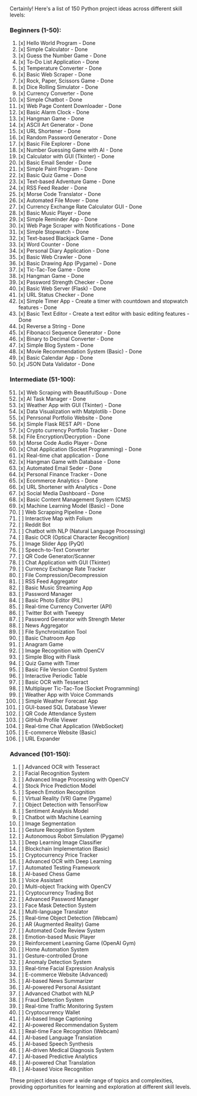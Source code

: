 Certainly! Here's a list of 150 Python project ideas across different skill levels:

### Beginners (1-50):

1.  [x] Hello World Program - Done
2.  [x] Simple Calculator - Done
3.  [x] Guess the Number Game - Done
4.  [x] To-Do List Application - Done
5.  [x] Temperature Converter - Done
6.  [x] Basic Web Scraper - Done
7.  [x] Rock, Paper, Scissors Game - Done
8.  [x] Dice Rolling Simulator - Done
9.  [x] Currency Converter - Done
10. [x] Simple Chatbot - Done
11. [x] Web Page Content Downloader - Done
12. [x] Basic Alarm Clock - Done
13. [x] Hangman Game - Done
14. [x] ASCII Art Generator - Done
15. [x] URL Shortener - Done
16. [x] Random Password Generator - Done
17. [x] Basic File Explorer - Done
18. [x] Number Guessing Game with AI - Done
19. [x] Calculator with GUI (Tkinter) - Done
20. [x] Basic Email Sender - Done
21. [x] Simple Paint Program - Done
22. [x] Basic Quiz Game - Done
23. [x] Text-based Adventure Game - Done
24. [x] RSS Feed Reader - Done
25. [x] Morse Code Translator - Done
26. [x] Automated File Mover - Done
27. [x] Currency Exchange Rate Calculator GUI - Done
28. [x] Basic Music Player - Done
29. [x] Simple Reminder App - Done
30. [x] Web Page Scraper with Notifications - Done
31. [x] Simple Stopwatch - Done
32. [x] Text-based Blackjack Game - Done
33. [x] Word Counter - Done
34. [x] Personal Diary Application - Done
35. [x] Basic Web Crawler - Done
36. [x] Basic Drawing App (Pygame) - Done
37. [x] Tic-Tac-Toe Game - Done
38. [x] Hangman Game - Done
39. [x] Password Strength Checker - Done
40. [x] Basic Web Server (Flask) - Done
41. [x] URL Status Checker - Done
42. [x] Simple Timer App - Create a timer with countdown and stopwatch features - Done
43. [x] Basic Text Editor - Create a text editor with basic editing features - Done
44. [x] Reverse a String - Done
45. [x] Fibonacci Sequence Generator - Done
46. [x] Binary to Decimal Converter - Done
47. [x] Simple Blog System - Done
48. [x] Movie Recommendation System (Basic) - Done
49. [x] Basic Calendar App - Done
50. [x] JSON Data Validator - Done
### Intermediate (51-100):

51. [x] Web Scraping with BeautifulSoup - Done
52. [x] AI Task Manager - Done
53. [x] Weather App with GUI (Tkinter) - Done
54. [x] Data Visualization with Matplotlib - Done
55. [x] Penrsonal Portfolio Website - Done
56. [x] Simple Flask REST API - Done
57. [x] Crypto currency Portfolio Tracker - Done
58. [x] File Encryption/Decryption - Done
59. [x] Morse Code Audio Player - Done
60. [x] Chat Application (Socket Programming) - Done
61. [x] Real-time chat application - Done
62. [x] Hangman Game with Database - Done
63. [x] Automated Email Seder - Done
64. [x] Personal Finance Tracker - Done
65. [x] Ecommerce Analytics - Done
66. [x] URL Shortener with Analytics - Done
67. [x] Social Media Dashboard - Done
68. [x] Basic Content Management System (CMS)
69.  [x] Machine Learning Model (Basic) - Done
70. [ ] Web Scrapping Pipeline - Done
71. [ ] Interactive Map with Folium
72. [ ] Reddit Bot
73. [ ] Chatbot with NLP (Natural Language Processing)
74. [ ] Basic OCR (Optical Character Recognition)
75. [ ] Image Slider App (PyQt)
76. [ ] Speech-to-Text Converter
77. [ ] QR Code Generator/Scanner
78. [ ] Chat Application with GUI (Tkinter)
79. [ ] Currency Exchange Rate Tracker
80. [ ] File Compression/Decompression
81. [ ] RSS Feed Aggregator
82. [ ] Basic Music Streaming App
83. [ ] Password Manager
84. [ ] Basic Photo Editor (PIL)
85. [ ] Real-time Currency Converter (API)
86. [ ] Twitter Bot with Tweepy
87. [ ] Password Generator with Strength Meter
88. [ ] News Aggregator
89. [ ] File Synchronization Tool
90. [ ] Basic Chatroom App
91. [ ] Anagram Game
92. [ ] Image Recognition with OpenCV
93. [ ] Simple Blog with Flask
94. [ ] Quiz Game with Timer
95. [ ] Basic File Version Control System
96. [ ] Interactive Periodic Table
97. [ ] Basic OCR with Tesseract
98. [ ] Multiplayer Tic-Tac-Toe (Socket Programming)
99. [ ] Weather App with Voice Commands
100. [ ] Simple Weather Forecast App
101. [ ] GUI-based SQL Database Viewer
102. [ ] QR Code Attendance System
103. [ ] GitHub Profile Viewer
104. [ ] Real-time Chat Application (WebSocket)
104. [ ] E-commerce Website (Basic)
105. [ ] URL Expander

### Advanced (101-150):

1.   [ ] Advanced OCR with Tesseract
2.   [ ] Facial Recognition System
3.   [ ] Advanced Image Processing with OpenCV
4.   [ ] Stock Price Prediction Model
5.   [ ] Speech Emotion Recognition
6.   [ ] Virtual Reality (VR) Game (Pygame)
7.   [ ] Object Detection with TensorFlow
8.   [ ] Sentiment Analysis Model
9.   [ ] Chatbot with Machine Learning
10.  [ ] Image Segmentation
11.  [ ] Gesture Recognition System
12.  [ ] Autonomous Robot Simulation (Pygame)
13.  [ ] Deep Learning Image Classifier
14.  [ ] Blockchain Implementation (Basic)
15.  [ ] Cryptocurrency Price Tracker
16.  [ ] Advanced OCR with Deep Learning
118. [ ] Automated Testing Framework
119. [ ] AI-based Chess Game
120. [ ] Voice Assistant
121. [ ] Multi-object Tracking with OpenCV
122. [ ] Cryptocurrency Trading Bot
123. [ ] Advanced Password Manager
124. [ ] Face Mask Detection System
125. [ ] Multi-language Translator
126. [ ] Real-time Object Detection (Webcam)
127. [ ] AR (Augmented Reality) Game
128. [ ] Automated Code Review System
129. [ ] Emotion-based Music Player
130. [ ] Reinforcement Learning Game (OpenAI Gym)
131. [ ] Home Automation System
132. [ ] Gesture-controlled Drone
133. [ ] Anomaly Detection System
134. [ ] Real-time Facial Expression Analysis
135. [ ] E-commerce Website (Advanced)
136. [ ] AI-based News Summarizer
137. [ ] AI-powered Personal Assistant
138. [ ] Advanced Chatbot with NLP
139. [ ] Fraud Detection System
140. [ ] Real-time Traffic Monitoring System
141. [ ] Cryptocurrency Wallet
142. [ ] AI-based Image Captioning
143. [ ] AI-powered Recommendation System
144. [ ] Real-time Face Recognition (Webcam)
145. [ ] AI-based Language Translation
146. [ ] AI-based Speech Synthesis
147. [ ] AI-driven Medical Diagnosis System
148. [ ] AI-based Predictive Analytics
149. [ ] AI-powered Chat Translation
150. [ ] AI-based Voice Recognition

These project ideas cover a wide range of topics and complexities, providing opportunities for learning and exploration at different skill levels.